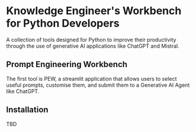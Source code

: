 # Knowledge Engineer's Workbench for Python Developers

A collection of tools designed for Python to improve
their productivity through the use
of generative AI applications like ChatGPT and Mistral.



## Prompt Engineering Workbench

The first tool is  PEW, a streamlit application that allows users to
select useful prompts, customise them, and submit them to a Generative AI Agent like ChatGPT.

## Installation

TBD



